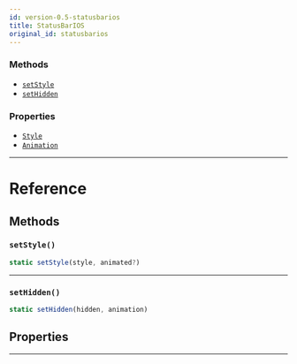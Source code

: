 ```yaml
---
id: version-0.5-statusbarios
title: StatusBarIOS
original_id: statusbarios
---
```




### Methods

- [`setStyle`](statusbarios.md#setstyle)
- [`setHidden`](statusbarios.md#sethidden)


### Properties

- [`Style`](statusbarios.md#style)
- [`Animation`](statusbarios.md#animation)




---

# Reference

## Methods

### `setStyle()`

```javascript
static setStyle(style, animated?)
```



---

### `setHidden()`

```javascript
static setHidden(hidden, animation)
```



## Properties



---



